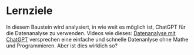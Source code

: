 # Lernziele

In diesem Baustein wird analysiert, in wie weit es möglich ist, ChatGPT für die Datenanalyse zu verwenden. 
Videos wie dieses:
[Datenanalyse mit ChatGPT](https://youtu.be/Zp5160EEoq8?si=zCeFs53QK-pFB4Ea)
versprechen eine einfache und schnelle Datenanlyse ohne Mathe und Programmieren. Aber ist dies wirklich so?